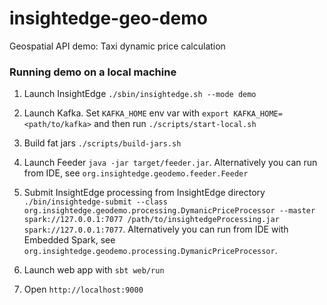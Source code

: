 # insightedge-geo-demo
Geospatial API demo: Taxi dynamic price calculation

### Running demo on a local machine

1. Launch InsightEdge `./sbin/insightedge.sh --mode demo`

2. Launch Kafka. Set `KAFKA_HOME` env var with `export KAFKA_HOME=<path/to/kafka>` and then run `./scripts/start-local.sh`

3. Build fat jars `./scripts/build-jars.sh`

3. Launch Feeder `java -jar target/feeder.jar`. Alternatively you can run from IDE, see `org.insightedge.geodemo.feeder.Feeder`

4. Submit InsightEdge processing from InsightEdge directory `./bin/insightedge-submit --class org.insightedge.geodemo.processing.DymanicPriceProcessor --master spark://127.0.0.1:7077 /path/to/insightedgeProcessing.jar spark://127.0.0.1:7077`. Alternatively you can run from IDE with Embedded Spark, see `org.insightedge.geodemo.processing.DymanicPriceProcessor`.

5. Launch web app with `sbt web/run`

6. Open `http://localhost:9000`